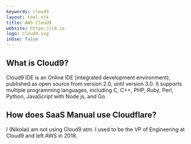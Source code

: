 ```yaml
---
keywords: cloud9
layout: tool.njk
title: AWS Cloud9
website: https://c9.io 
logo: cloud9.svg
inUse: false
---
```


## What is Cloud9?

Cloud9 IDE is an Online IDE (integrated development environment), published as open source from version 2.0, until version 3.0. It supports multiple programming languages, including C, C++, PHP, Ruby, Perl, Python, JavaScript with Node.js, and Go.

## How does SaaS Manual use Cloudflare?

I (Nikolai) am not using Cloud9 atm. I used to be the VP of Engineering at Cloud9 and left AWS in 2018.